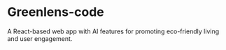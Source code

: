 # Greenlens-code
A React-based web app with AI features for promoting eco-friendly living and user engagement.
